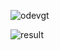 ![odevgt](https://github.com/emirakdemir/gt-odev-1/assets/77544885/e98b1667-21d4-4482-98a8-0439878fc8aa)

![result](https://github.com/emirakdemir/gt-odev-1/assets/77544885/35140d92-87f4-4ddb-b849-a693c6e29793)
